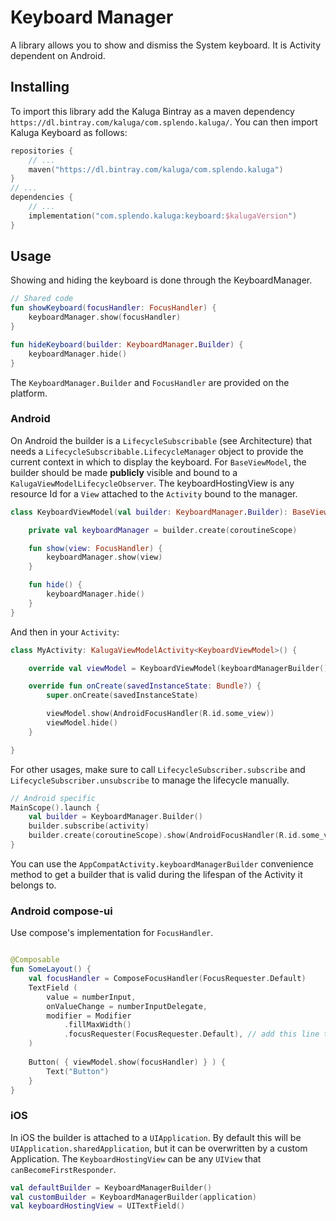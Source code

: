 # Keyboard Manager

A library allows you to show and dismiss the System keyboard.
It is Activity dependent on Android.

## Installing
To import this library add the Kaluga Bintray as a maven dependency `https://dl.bintray.com/kaluga/com.splendo.kaluga/`. You can then import Kaluga Keyboard as follows:

```kotlin
repositories {
    // ...
    maven("https://dl.bintray.com/kaluga/com.splendo.kaluga")
}
// ...
dependencies {
    // ...
    implementation("com.splendo.kaluga:keyboard:$kalugaVersion")
}
```

## Usage

Showing and hiding the keyboard is done through the KeyboardManager.

```kotlin
// Shared code
fun showKeyboard(focusHandler: FocusHandler) {
    keyboardManager.show(focusHandler)
}

fun hideKeyboard(builder: KeyboardManager.Builder) {
    keyboardManager.hide()
}
```

The `KeyboardManager.Builder` and `FocusHandler` are provided on the platform.

### Android
On Android the builder is a `LifecycleSubscribable` (see Architecture) that needs a `LifecycleSubscribable.LifecycleManager` object to provide the current context in which to display the keyboard.
For `BaseViewModel`, the builder should be made **publicly** visible and bound to a `KalugaViewModelLifecycleObserver`.
The keyboardHostingView is any resource Id for a `View` attached to the `Activity` bound to the manager.

```kotlin
class KeyboardViewModel(val builder: KeyboardManager.Builder): BaseViewModel() {

    private val keyboardManager = builder.create(coroutineScope)

    fun show(view: FocusHandler) {
        keyboardManager.show(view)
    }

    fun hide() {
        keyboardManager.hide()
    }
}
```

And then in your `Activity`:

```kotlin
class MyActivity: KalugaViewModelActivity<KeyboardViewModel>() {

    override val viewModel = KeyboardViewModel(keyboardManagerBuilder())

    override fun onCreate(savedInstanceState: Bundle?) {
        super.onCreate(savedInstanceState)

        viewModel.show(AndroidFocusHandler(R.id.some_view))
        viewModel.hide()
    }

}
```

For other usages, make sure to call `LifecycleSubscriber.subscribe` and `LifecycleSubscriber.unsubscribe` to manage the lifecycle manually.

```kotlin
// Android specific
MainScope().launch {
    val builder = KeyboardManager.Builder()
    builder.subscribe(activity)
    builder.create(coroutineScope).show(AndroidFocusHandler(R.id.some_view))
}
```

You can use the `AppCompatActivity.keyboardManagerBuilder` convenience method to get a builder that is valid during the lifespan of the Activity it belongs to.

### Android compose-ui

Use compose's implementation for `FocusHandler`.
```kotlin

@Composable
fun SomeLayout() {
    val focusHandler = ComposeFocusHandler(FocusRequester.Default)
    TextField (
        value = numberInput,
        onValueChange = numberInputDelegate,
        modifier = Modifier
            .fillMaxWidth()
            .focusRequester(FocusRequester.Default), // add this line to the TextField Modifier.
    )
    
    Button( { viewModel.show(focusHandler) } ) {
        Text("Button")
    }
}
```

### iOS
In iOS the builder is attached to a `UIApplication`. By default this will be ` UIApplication.sharedApplication`, but it can be overwritten by a custom Application. The `KeyboardHostingView` can be any `UIView` that `canBecomeFirstResponder`.

```kotlin
val defaultBuilder = KeyboardManagerBuilder()
val customBuilder = KeyboardManagerBuilder(application)
val keyboardHostingView = UITextField()
```


